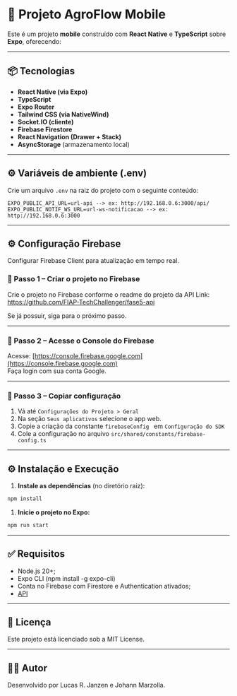 # 📱 Projeto AgroFlow Mobile

Este é um projeto **mobile** construído com **React Native** e **TypeScript** sobre **Expo**, oferecendo:

---

## 📦 Tecnologias

- **React Native (via Expo)**
- **TypeScript**
- **Expo Router**
- **Tailwind CSS (via NativeWind)**
- **Socket.IO (cliente)**
- **Firebase Firestore**
- **React Navigation (Drawer + Stack)**
- **AsyncStorage** (armazenamento local)

---

## ⚙️ Variáveis de ambiente (.env)

Crie um arquivo `.env` na raiz do projeto com o seguinte conteúdo:

```env
EXPO_PUBLIC_API_URL=url-api --> ex: http://192.168.0.6:3000/api/
EXPO_PUBLIC_NOTIF_WS_URL=url-ws-notificacao --> ex: http://192.168.0.6:3000
```

---

## ⚙️ Configuração Firebase

Configurar Firebase Client para atualização em tempo real.

### 📌 Passo 1 – Criar o projeto no Firebase

Crie o projeto no Firebase conforme o readme do projeto da API
Link: https://github.com/FIAP-TechChallenger/fase5-api

Se já possuir, siga para o próximo passo.

---

### 📌 Passo 2 – Acesse o Console do Firebase

Acesse: [https://console.firebase.google.com](https://console.firebase.google.com)  
Faça login com sua conta Google.

---

### 📌 Passo 3 – Copiar configuração

1. Vá até `Configurações do Projeto > Geral`
2. Na seção `Seus aplicativos` selecione o app web.
3. Copie a criação da constante `firebaseConfig ` em `Configuração do SDK`
4. Cole a configuração no arquivo `src/shared/constants/firebase-config.ts`

---

## ⚙️ Instalação e Execução

1. **Instale as dependências** (no diretório raiz):

```bash
npm install
```

1. **Inicie o projeto no Expo:**

```bash
npm run start
```

---

## ✅ Requisitos

- Node.js 20+;
- Expo CLI (npm install -g expo-cli)
- Conta no Firebase com Firestore e Authentication ativados;
- [API](https://github.com/FIAP-TechChallenger/fase5-api)

---

## 📄 Licença

Este projeto está licenciado sob a MIT License.

---

## 👨‍💻 Autor

Desenvolvido por Lucas R. Janzen e Johann Marzolla.
